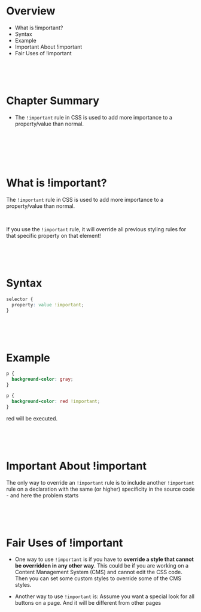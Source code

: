 # Overview

- What is !important?
- Syntax
- Example
- Important About !important
- Fair Uses of !important

&nbsp;

&nbsp;

# Chapter Summary

- The `!important` rule in CSS is used to add more importance to a property/value than normal.

&nbsp;

&nbsp;

&nbsp;

# What is !important?

The `!important` rule in CSS is used to add more importance to a property/value than normal.

&nbsp;

If you use the `!important` rule, it will override all previous styling rules for that specific property on that element!

&nbsp;

&nbsp;

# Syntax

```css
selector {
  property: value !important;
}
```

&nbsp;

&nbsp;

# Example

```css
p {
  background-color: gray;
}

p {
  background-color: red !important;
}
```

red will be executed.

&nbsp;

&nbsp;

# Important About !important

The only way to override an `!important` rule is to include another `!important` rule on a declaration with the same (or higher) specificity in the source code - and here the problem starts

&nbsp;

&nbsp;

# Fair Uses of !important

- One way to use `!important` is if you have to **override a style that cannot be overridden in any other way**. This could be if you are working on a Content Management System (CMS) and cannot edit the CSS code. Then you can set some custom styles to override some of the CMS styles.

- Another way to use `!important` is: Assume you want a special look for all buttons on a page. And it will be different from other pages
